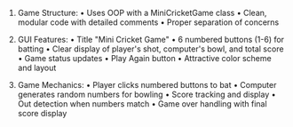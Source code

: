 
1. Game Structure:
   • Uses OOP with a MiniCricketGame class
   • Clean, modular code with detailed comments
   • Proper separation of concerns

2. GUI Features:
   • Title "Mini Cricket Game"
   • 6 numbered buttons (1-6) for batting
   • Clear display of player's shot, computer's bowl, and total score
   • Game status updates
   • Play Again button
   • Attractive color scheme and layout

3. Game Mechanics:
   • Player clicks numbered buttons to bat
   • Computer generates random numbers for bowling
   • Score tracking and display
   • Out detection when numbers match
   • Game over handling with final score display
